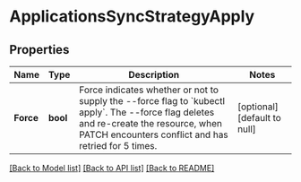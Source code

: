 # ApplicationsSyncStrategyApply

## Properties
Name | Type | Description | Notes
------------ | ------------- | ------------- | -------------
**Force** | **bool** | Force indicates whether or not to supply the --force flag to &#x60;kubectl apply&#x60;. The --force flag deletes and re-create the resource, when PATCH encounters conflict and has retried for 5 times. | [optional] [default to null]

[[Back to Model list]](../README.md#documentation-for-models) [[Back to API list]](../README.md#documentation-for-api-endpoints) [[Back to README]](../README.md)

